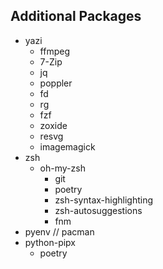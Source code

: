 ## Additional Packages
- yazi
  - ffmpeg
  - 7-Zip
  - jq
  - poppler
  - fd
  - rg
  - fzf
  - zoxide
  - resvg
  - imagemagick
- zsh
  - oh-my-zsh
    - git
    - poetry
    - zsh-syntax-highlighting
    - zsh-autosuggestions
    - fnm
- pyenv // pacman
- python-pipx
  - poetry
